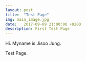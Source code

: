 ```yaml
---
layout: post
title:  "Test Page"
img: main_image.jpg
date:   2017-09-09 21:00:00 +0200
description: First Test Page
---
```


Hi. Myname is Jisoo Jung.

Test Page.

